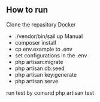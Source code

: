 ## How to run
Clone the repasitory
    Docker
- ./vendor/bin/sail up
    Manual
- composer install
- cp env.example to .env
- set configurations in the .env
- php artisan:migrate
- php artisan db:seed
- php artisan key:generate
- php artisan serve

run test by comand php artisan test
